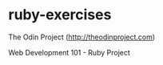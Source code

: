 ruby-exercises
==============

The Odin Project (http://theodinproject.com)

Web Development 101 - Ruby Project
